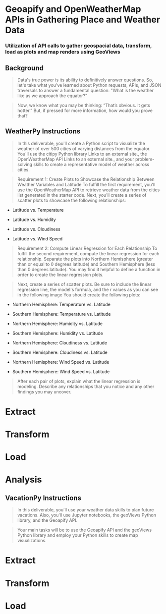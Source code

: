 # Geoapify and OpenWeatherMap APIs in Gathering Place and Weather Data

### Utilization of API calls to gather geospacial data, transform, load as plots and map renders using GeoViews

## Background
> Data's true power is its ability to definitively answer questions. So, let's take what you've learned about Python requests, APIs, and JSON traversals to answer a fundamental question: "What is the weather like as we approach the equator?"

> Now, we know what you may be thinking: “That’s obvious. It gets hotter.” But, if pressed for more information, how would you prove that?

## WeatherPy Instructions
> In this deliverable, you'll create a Python script to visualize the weather of over 500 cities of varying distances from the equator. You'll use the citipy Python library Links to an external site., the  OpenWeatherMap API Links to an external site., and your problem-solving skills to create a representative model of weather across cities.

> Requirement 1: Create Plots to Showcase the Relationship Between Weather Variables and Latitude
To fulfill the first requirement, you'll use the OpenWeatherMap API to retrieve weather data from the cities list generated in the starter code. Next, you'll create a series of scatter plots to showcase the following relationships:

- Latitude vs. Temperature

- Latitude vs. Humidity

- Latitude vs. Cloudiness

- Latitude vs. Wind Speed

> Requirement 2: Compute Linear Regression for Each Relationship
To fulfill the second requirement, compute the linear regression for each relationship. Separate the plots into Northern Hemisphere (greater than or equal to 0 degrees latitude) and Southern Hemisphere (less than 0 degrees latitude). You may find it helpful to define a function in order to create the linear regression plots.

> Next, create a series of scatter plots. Be sure to include the linear regression line, the model's formula, and the r values as you can see in the following image
> You should create the following plots:

- Northern Hemisphere: Temperature vs. Latitude

- Southern Hemisphere: Temperature vs. Latitude

- Northern Hemisphere: Humidity vs. Latitude

- Southern Hemisphere: Humidity vs. Latitude

- Northern Hemisphere: Cloudiness vs. Latitude

- Southern Hemisphere: Cloudiness vs. Latitude

- Northern Hemisphere: Wind Speed vs. Latitude

- Southern Hemisphere: Wind Speed vs. Latitude

> After each pair of plots, explain what the linear regression is modeling. Describe any relationships that you notice and any other findings you may uncover.

# Extract
# Transform
# Load

# Analysis

## VacationPy Instructions
> In this deliverable, you'll use your weather data skills to plan future vacations. Also, you'll use Jupyter notebooks, the geoViews Python library, and the Geoapify API.

> Your main tasks will be to use the Geoapify API and the geoViews Python library and employ your Python skills to create map visualizations.

# Extract
# Transform
# Load